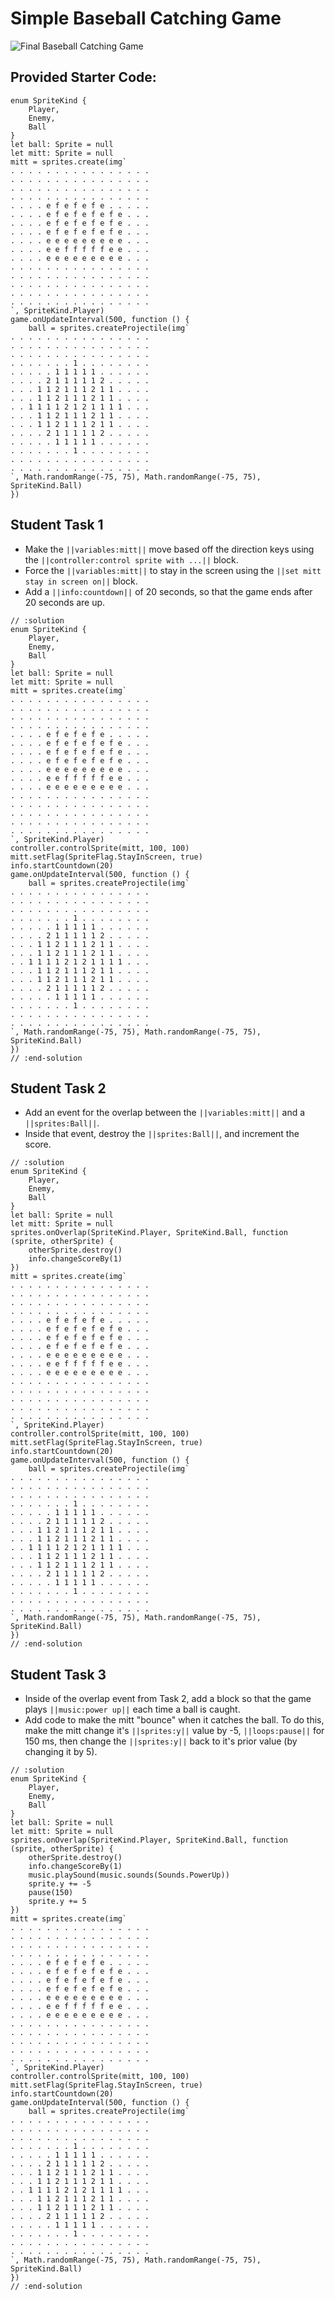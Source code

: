 # Simple Baseball Catching Game

![Final Baseball Catching Game](/static/courses/csintro1/review/final-baseball-game.gif)

## Provided Starter Code:

```blocks
enum SpriteKind {
    Player,
    Enemy,
    Ball
}
let ball: Sprite = null
let mitt: Sprite = null
mitt = sprites.create(img`
. . . . . . . . . . . . . . . . 
. . . . . . . . . . . . . . . . 
. . . . . . . . . . . . . . . . 
. . . . . . . . . . . . . . . . 
. . . . e f e f e f e . . . . . 
. . . . e f e f e f e f e . . . 
. . . . e f e f e f e f e . . . 
. . . . e f e f e f e f e . . . 
. . . . e e e e e e e e e . . . 
. . . . e e f f f f f e e . . . 
. . . . e e e e e e e e e . . . 
. . . . . . . . . . . . . . . . 
. . . . . . . . . . . . . . . . 
. . . . . . . . . . . . . . . . 
. . . . . . . . . . . . . . . . 
. . . . . . . . . . . . . . . . 
`, SpriteKind.Player)
game.onUpdateInterval(500, function () {
    ball = sprites.createProjectile(img`
. . . . . . . . . . . . . . . . 
. . . . . . . . . . . . . . . . 
. . . . . . . . . . . . . . . . 
. . . . . . . 1 . . . . . . . . 
. . . . . 1 1 1 1 1 . . . . . . 
. . . . 2 1 1 1 1 1 2 . . . . . 
. . . 1 1 2 1 1 1 2 1 1 . . . . 
. . . 1 1 2 1 1 1 2 1 1 . . . . 
. . 1 1 1 1 2 1 2 1 1 1 1 . . . 
. . . 1 1 2 1 1 1 2 1 1 . . . . 
. . . 1 1 2 1 1 1 2 1 1 . . . . 
. . . . 2 1 1 1 1 1 2 . . . . . 
. . . . . 1 1 1 1 1 . . . . . . 
. . . . . . . 1 . . . . . . . . 
. . . . . . . . . . . . . . . . 
. . . . . . . . . . . . . . . . 
`, Math.randomRange(-75, 75), Math.randomRange(-75, 75), SpriteKind.Ball)
})
```

## Student Task 1

* Make the ``||variables:mitt||`` move based off the direction keys using the ``||controller:control sprite with ...||`` block.
* Force the ``||variables:mitt||`` to stay in the screen using the ``||set mitt stay in screen on||`` block.
* Add a ``||info:countdown||`` of 20 seconds, so that the game ends after 20 seconds are up.

```blocks
// :solution
enum SpriteKind {
    Player,
    Enemy,
    Ball
}
let ball: Sprite = null
let mitt: Sprite = null
mitt = sprites.create(img`
. . . . . . . . . . . . . . . . 
. . . . . . . . . . . . . . . . 
. . . . . . . . . . . . . . . . 
. . . . . . . . . . . . . . . . 
. . . . e f e f e f e . . . . . 
. . . . e f e f e f e f e . . . 
. . . . e f e f e f e f e . . . 
. . . . e f e f e f e f e . . . 
. . . . e e e e e e e e e . . . 
. . . . e e f f f f f e e . . . 
. . . . e e e e e e e e e . . . 
. . . . . . . . . . . . . . . . 
. . . . . . . . . . . . . . . . 
. . . . . . . . . . . . . . . . 
. . . . . . . . . . . . . . . . 
. . . . . . . . . . . . . . . . 
`, SpriteKind.Player)
controller.controlSprite(mitt, 100, 100)
mitt.setFlag(SpriteFlag.StayInScreen, true)
info.startCountdown(20)
game.onUpdateInterval(500, function () {
    ball = sprites.createProjectile(img`
. . . . . . . . . . . . . . . . 
. . . . . . . . . . . . . . . . 
. . . . . . . . . . . . . . . . 
. . . . . . . 1 . . . . . . . . 
. . . . . 1 1 1 1 1 . . . . . . 
. . . . 2 1 1 1 1 1 2 . . . . . 
. . . 1 1 2 1 1 1 2 1 1 . . . . 
. . . 1 1 2 1 1 1 2 1 1 . . . . 
. . 1 1 1 1 2 1 2 1 1 1 1 . . . 
. . . 1 1 2 1 1 1 2 1 1 . . . . 
. . . 1 1 2 1 1 1 2 1 1 . . . . 
. . . . 2 1 1 1 1 1 2 . . . . . 
. . . . . 1 1 1 1 1 . . . . . . 
. . . . . . . 1 . . . . . . . . 
. . . . . . . . . . . . . . . . 
. . . . . . . . . . . . . . . . 
`, Math.randomRange(-75, 75), Math.randomRange(-75, 75), SpriteKind.Ball)
})
// :end-solution
```

## Student Task 2

* Add an event for the overlap between the ``||variables:mitt||`` and a ``||sprites:Ball||``.
* Inside that event, destroy the ``||sprites:Ball||``, and increment the score.

```blocks
// :solution
enum SpriteKind {
    Player,
    Enemy,
    Ball
}
let ball: Sprite = null
let mitt: Sprite = null
sprites.onOverlap(SpriteKind.Player, SpriteKind.Ball, function (sprite, otherSprite) {
    otherSprite.destroy()
    info.changeScoreBy(1)
})
mitt = sprites.create(img`
. . . . . . . . . . . . . . . . 
. . . . . . . . . . . . . . . . 
. . . . . . . . . . . . . . . . 
. . . . . . . . . . . . . . . . 
. . . . e f e f e f e . . . . . 
. . . . e f e f e f e f e . . . 
. . . . e f e f e f e f e . . . 
. . . . e f e f e f e f e . . . 
. . . . e e e e e e e e e . . . 
. . . . e e f f f f f e e . . . 
. . . . e e e e e e e e e . . . 
. . . . . . . . . . . . . . . . 
. . . . . . . . . . . . . . . . 
. . . . . . . . . . . . . . . . 
. . . . . . . . . . . . . . . . 
. . . . . . . . . . . . . . . . 
`, SpriteKind.Player)
controller.controlSprite(mitt, 100, 100)
mitt.setFlag(SpriteFlag.StayInScreen, true)
info.startCountdown(20)
game.onUpdateInterval(500, function () {
    ball = sprites.createProjectile(img`
. . . . . . . . . . . . . . . . 
. . . . . . . . . . . . . . . . 
. . . . . . . . . . . . . . . . 
. . . . . . . 1 . . . . . . . . 
. . . . . 1 1 1 1 1 . . . . . . 
. . . . 2 1 1 1 1 1 2 . . . . . 
. . . 1 1 2 1 1 1 2 1 1 . . . . 
. . . 1 1 2 1 1 1 2 1 1 . . . . 
. . 1 1 1 1 2 1 2 1 1 1 1 . . . 
. . . 1 1 2 1 1 1 2 1 1 . . . . 
. . . 1 1 2 1 1 1 2 1 1 . . . . 
. . . . 2 1 1 1 1 1 2 . . . . . 
. . . . . 1 1 1 1 1 . . . . . . 
. . . . . . . 1 . . . . . . . . 
. . . . . . . . . . . . . . . . 
. . . . . . . . . . . . . . . . 
`, Math.randomRange(-75, 75), Math.randomRange(-75, 75), SpriteKind.Ball)
})
// :end-solution
```

## Student Task 3

* Inside of the overlap event from Task 2, add a block so that the game plays ``||music:power up||`` each time a ball is caught.
* Add code to make the mitt "bounce" when it catches the ball. To do this, make the mitt change it's ``||sprites:y||`` value by -5, ``||loops:pause||`` for 150 ms, then change the ``||sprites:y||`` back to it's prior value (by changing it by 5).

```blocks
// :solution
enum SpriteKind {
    Player,
    Enemy,
    Ball
}
let ball: Sprite = null
let mitt: Sprite = null
sprites.onOverlap(SpriteKind.Player, SpriteKind.Ball, function (sprite, otherSprite) {
    otherSprite.destroy()
    info.changeScoreBy(1)
    music.playSound(music.sounds(Sounds.PowerUp))
    sprite.y += -5
    pause(150)
    sprite.y += 5
})
mitt = sprites.create(img`
. . . . . . . . . . . . . . . . 
. . . . . . . . . . . . . . . . 
. . . . . . . . . . . . . . . . 
. . . . . . . . . . . . . . . . 
. . . . e f e f e f e . . . . . 
. . . . e f e f e f e f e . . . 
. . . . e f e f e f e f e . . . 
. . . . e f e f e f e f e . . . 
. . . . e e e e e e e e e . . . 
. . . . e e f f f f f e e . . . 
. . . . e e e e e e e e e . . . 
. . . . . . . . . . . . . . . . 
. . . . . . . . . . . . . . . . 
. . . . . . . . . . . . . . . . 
. . . . . . . . . . . . . . . . 
. . . . . . . . . . . . . . . . 
`, SpriteKind.Player)
controller.controlSprite(mitt, 100, 100)
mitt.setFlag(SpriteFlag.StayInScreen, true)
info.startCountdown(20)
game.onUpdateInterval(500, function () {
    ball = sprites.createProjectile(img`
. . . . . . . . . . . . . . . . 
. . . . . . . . . . . . . . . . 
. . . . . . . . . . . . . . . . 
. . . . . . . 1 . . . . . . . . 
. . . . . 1 1 1 1 1 . . . . . . 
. . . . 2 1 1 1 1 1 2 . . . . . 
. . . 1 1 2 1 1 1 2 1 1 . . . . 
. . . 1 1 2 1 1 1 2 1 1 . . . . 
. . 1 1 1 1 2 1 2 1 1 1 1 . . . 
. . . 1 1 2 1 1 1 2 1 1 . . . . 
. . . 1 1 2 1 1 1 2 1 1 . . . . 
. . . . 2 1 1 1 1 1 2 . . . . . 
. . . . . 1 1 1 1 1 . . . . . . 
. . . . . . . 1 . . . . . . . . 
. . . . . . . . . . . . . . . . 
. . . . . . . . . . . . . . . . 
`, Math.randomRange(-75, 75), Math.randomRange(-75, 75), SpriteKind.Ball)
})
// :end-solution
```
